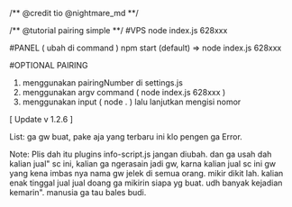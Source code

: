 /**
@credit tio
@nightmare_md
**/

/**
@tutorial pairing simple
**/
#VPS
node index.js 628xxx

#PANEL
( ubah di command )
npm start (default) => node index.js 628xxx


#OPTIONAL PAIRING

1. menggunakan pairingNumber di settings.js
2. menggunakan argv command ( node index.js 628xxx )
3. menggunakan input ( node . ) lalu lanjutkan mengisi nomor

[ Update v 1.2.6 ]

List: 
ga gw buat, pake aja yang terbaru ini klo pengen ga Error.

Note: Plis dah itu plugins info-script.js jangan diubah.
dan ga usah dah kalian jual" sc ini, kalian ga ngerasain jadi gw, karna kalian jual sc ini gw yang kena imbas nya nama gw jelek di semua orang. mikir dikit lah. kalian enak tinggal jual jual doang ga mikirin siapa yg buat. udh banyak kejadian kemarin". manusia ga tau bales budi.
